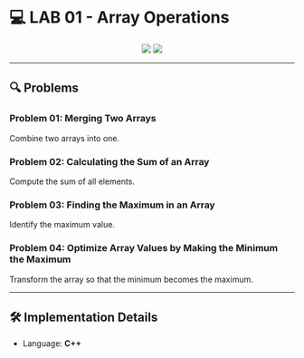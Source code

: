# 💻 LAB 01 - Array Operations

<div align="center">
  <img src="https://img.shields.io/badge/Status-Completed-brightgreen?style=for-the-badge" />
  <img src="https://img.shields.io/badge/Topics-Arrays-yellow?style=for-the-badge" />
</div>

---

## 🔍 Problems

### Problem 01: Merging Two Arrays  
Combine two arrays into one.

### Problem 02: Calculating the Sum of an Array  
Compute the sum of all elements.

### Problem 03: Finding the Maximum in an Array  
Identify the maximum value.

### Problem 04: Optimize Array Values by Making the Minimum the Maximum  
Transform the array so that the minimum becomes the maximum.

---

## 🛠️ Implementation Details

- Language: **C++**
